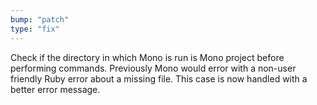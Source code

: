 ```yaml
---
bump: "patch"
type: "fix"
---
```


Check if the directory in which Mono is run is Mono project before performing commands. Previously Mono would error with a non-user friendly Ruby error about a missing file. This case is now handled with a better error message.
